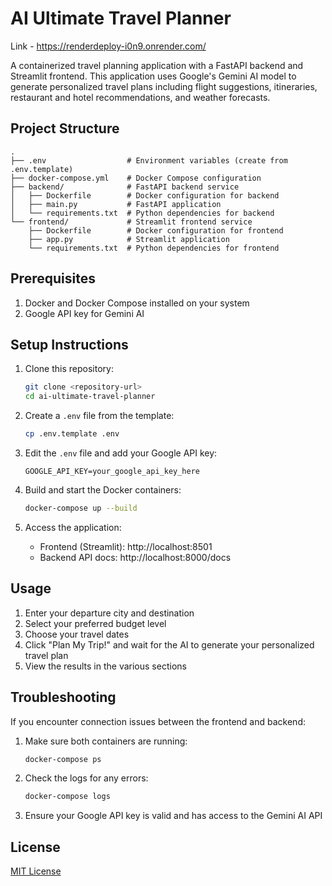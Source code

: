 # AI Ultimate Travel Planner

Link - https://renderdeploy-i0n9.onrender.com/

A containerized travel planning application with a FastAPI backend and Streamlit frontend. This application uses Google's Gemini AI model to generate personalized travel plans including flight suggestions, itineraries, restaurant and hotel recommendations, and weather forecasts.

## Project Structure

```
.
├── .env                  # Environment variables (create from .env.template)
├── docker-compose.yml    # Docker Compose configuration
├── backend/              # FastAPI backend service
│   ├── Dockerfile        # Docker configuration for backend
│   ├── main.py           # FastAPI application
│   └── requirements.txt  # Python dependencies for backend
└── frontend/             # Streamlit frontend service
    ├── Dockerfile        # Docker configuration for frontend
    ├── app.py            # Streamlit application
    └── requirements.txt  # Python dependencies for frontend
```

## Prerequisites

1. Docker and Docker Compose installed on your system
2. Google API key for Gemini AI

## Setup Instructions

1. Clone this repository:
   ```bash
   git clone <repository-url>
   cd ai-ultimate-travel-planner
   ```

2. Create a `.env` file from the template:
   ```bash
   cp .env.template .env
   ```

3. Edit the `.env` file and add your Google API key:
   ```
   GOOGLE_API_KEY=your_google_api_key_here
   ```

4. Build and start the Docker containers:
   ```bash
   docker-compose up --build
   ```

5. Access the application:
   - Frontend (Streamlit): http://localhost:8501
   - Backend API docs: http://localhost:8000/docs

## Usage

1. Enter your departure city and destination
2. Select your preferred budget level
3. Choose your travel dates
4. Click "Plan My Trip!" and wait for the AI to generate your personalized travel plan
5. View the results in the various sections

## Troubleshooting

If you encounter connection issues between the frontend and backend:

1. Make sure both containers are running:
   ```bash
   docker-compose ps
   ```

2. Check the logs for any errors:
   ```bash
   docker-compose logs
   ```

3. Ensure your Google API key is valid and has access to the Gemini AI API

## License

[MIT License](LICENSE)
